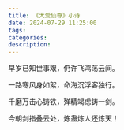 ```yaml
---
title: 《大爱仙尊》小诗 
date: 2024-07-29 11:25:00 
tags:
categories:
description: 
---
```


早岁已知世事艰，仍许飞鸿荡云间。

一路寒风身如絮，命海沉浮客独行。

千磨万击心铸铁，殚精竭虑铸一剑。

今朝剑指叠云处，炼蛊炼人还炼天！
